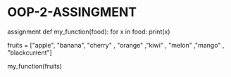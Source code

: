 # OOP-2-ASSINGMENT
assignment
def my_function(food):
  for x in food:
    print(x)

fruits = ["apple", "banana", "cherry" , "orange" ,"kiwi" , "melon" ,"mango" , "blackcurrent"]

my_function(fruits)
